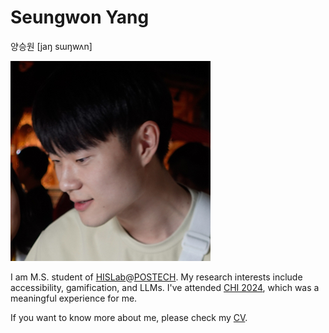 # Seungwon Yang
양승원 [jaŋ sɯŋwʌn]

![Seungwon Yang](/img/seungwon.jpg)

I am M.S. student of [HISLab](https://his-lab.org)@[POSTECH](https://postech.ac.kr).
My research interests include accessibility, gamification, and LLMs.
I've attended [CHI 2024](https://chi2024.acm.org), which was a meaningful experience for me.

If you want to know more about me, please check my [CV](/cv.pdf).
